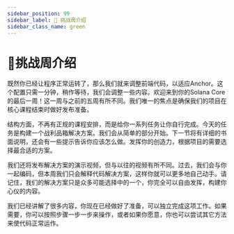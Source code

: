 ```yaml
---
sidebar_position: 99
sidebar_label: 🚢 挑战周介绍
sidebar_class_name: green
---
```


# 🚢挑战周介绍

既然你已经让程序正常运转了，那么我们就来调整前端代码，以适应Anchor。这个配置只需一分钟，稍作等待，我们会调整一些内容。欢迎来到你的Solana Core的最后一周！这一周与之前的五周有所不同。我们唯一的焦点是确保我们的项目在核心课程结束时做好发布准备。

结构方面，不再有正规的课程安排，而是给你一系列任务让你自行完成。今天的任务是构建一个战利品箱解决方案。我们会从简单的部分开始。下一节将有详细的书面说明，还会有一些提示告诉你应该怎么做。发挥你的创造力，根据项目的需要选择最合适的方案。

我们还将发布解决方案的演示视频，但与以往的视频有所不同。过去，我们会与你一起编码，但本周我们只会解释代码解决方案，这样你就可以更多地自己动手。请记住，我们的解决方案只是众多可能选择中的一个，你完全可以自由发挥，构建你心仪的内容。

我们已经讲解了很多内容，你现在已经做好了准备，可以独立完成这项工作。如果需要，你可以按照步骤一步一步来操作，或者如果你愿意，你也可以尝试其它方法来使代码正常运作。
